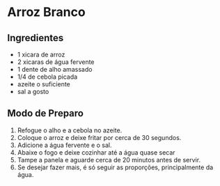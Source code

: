 # Arroz Branco
## Ingredientes
- 1 xicara de arroz
- 2 xicaras de água fervente
- 1 dente de alho amassado
- 1/4 de cebola picada
- azeite o suficiente
- sal a gosto
## Modo de Preparo

1. Refogue o alho e a cebola no azeite.
2. Coloque o arroz e deixe fritar por cerca de 30 segundos.
3. Adicione a água fervente e o sal.
4. Abaixe o fogo e deixe cozinhar até a água quase secar
5. Tampe a panela e aguarde cerca de 20 minutos antes de servir.
6. Se desejar fazer mais, é só seguir as proporções, principalmente da água.